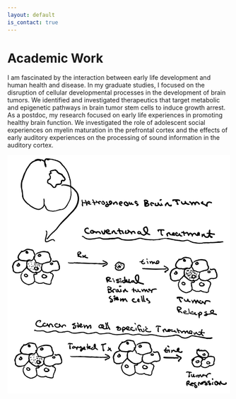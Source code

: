 ```yaml
---
layout: default
is_contact: true
---
```


# Academic Work

I am fascinated by the interaction between early life development and human health and disease. In my graduate studies, I focused on the disruption of cellular developmental processes in the development of brain tumors. We identified and investigated therapeutics that target metabolic and epigenetic pathways in brain tumor stem cells to induce growth arrest. As a postdoc, my research focused on early life experiences in promoting healthy brain function. We investigated the role of adolescent social experiences on myelin maturation in the prefrontal cortex and the effects of early auditory experiences on the processing of sound information in the auditory cortex.

<img class="bcsc-picture" src="bcsc.jpg">



